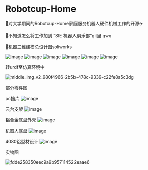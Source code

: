 # Robotcup-Home
🚙对大学期间的Robotcup-Home家庭服务机器人硬件机械工作的开源✈️

🤯不知道怎么将工作加到 “SIE 机器人俱乐部”git里 qwq

🦍机器三维建模总设计图soliworks


![image](https://github.com/user-attachments/assets/1664dd2c-42e2-4d27-8bf5-64ae0e8cc367)
![image](https://github.com/user-attachments/assets/efb0ccb6-e144-4af5-bfed-881d1d27d29e)
![image](https://github.com/user-attachments/assets/633b74f9-7b1a-4509-ad17-ac9fe94d523d)
![image](https://github.com/user-attachments/assets/f2c1aa46-31fd-45a5-8aca-f557ecac91a1)
![image](https://github.com/user-attachments/assets/933c942c-c652-4661-8139-64a2d2d7e81e)
![image](https://github.com/user-attachments/assets/3ec180f0-5ef4-442e-a701-6a40f1047f5f)


转urdf至仿真环境中

![middle_img_v2_980f4966-2b5b-478c-9339-c22fe8a5c3dg](https://github.com/user-attachments/assets/aae23ad6-43c6-41d5-b08e-5c86957b9489)



部分零件图


pc挡片
![image](https://github.com/user-attachments/assets/48e8955d-c464-44c0-b4fe-27ef349b8c86)

云台支架
![image](https://github.com/user-attachments/assets/807ff0a2-c669-4aca-a809-e0b39aec5dfa)

铝合金底盘外壳
![image](https://github.com/user-attachments/assets/a0ad1e3d-9ef5-40be-8a2f-31a93b84e78f)

机器人底盘
![image](https://github.com/user-attachments/assets/8b52792c-5fa7-4823-9918-88ced4789a54)


4080铝型材设计
![image](https://github.com/user-attachments/assets/2cfc605a-1191-4851-9974-b31d09b0fc9b)




实物图

![fdde258350eec9a9b957114522eaae6](https://github.com/user-attachments/assets/676b9baf-7777-4522-9f21-3d5f2d179d02)






